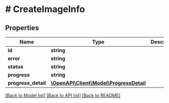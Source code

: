 # # CreateImageInfo

## Properties

Name | Type | Description | Notes
------------ | ------------- | ------------- | -------------
**id** | **string** |  | [optional]
**error** | **string** |  | [optional]
**status** | **string** |  | [optional]
**progress** | **string** |  | [optional]
**progress_detail** | [**\OpenAPI\Client\Model\ProgressDetail**](ProgressDetail.md) |  | [optional]

[[Back to Model list]](../../README.md#models) [[Back to API list]](../../README.md#endpoints) [[Back to README]](../../README.md)
